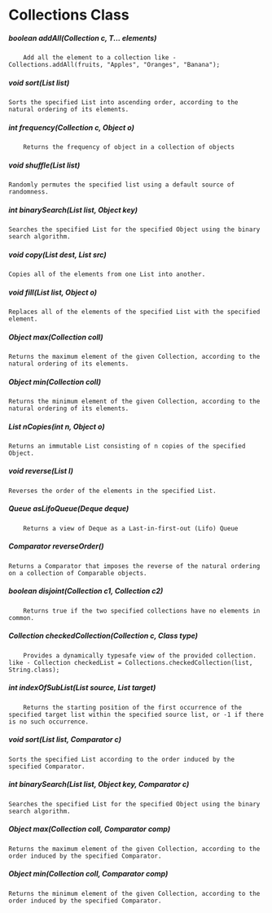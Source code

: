# Collections Class

##### boolean addAll(Collection c, T... elements)

        Add all the element to a collection like - Collections.addAll(fruits, "Apples", "Oranges", "Banana");

##### void sort(List list)

    Sorts the specified List into ascending order, according to the natural ordering of its elements.

##### int frequency(Collection c, Object o)

        Returns the frequency of object in a collection of objects

##### void shuffle(List list)

    Randomly permutes the specified list using a default source of randomness.

##### int binarySearch(List list, Object key)

    Searches the specified List for the specified Object using the binary search algorithm.

##### void copy(List dest, List src)

    Copies all of the elements from one List into another.

##### void fill(List list, Object o)

    Replaces all of the elements of the specified List with the specified element.

##### Object max(Collection coll)

    Returns the maximum element of the given Collection, according to the natural ordering of its elements.

##### Object min(Collection coll)

    Returns the minimum element of the given Collection, according to the natural ordering of its elements.

##### List nCopies(int n, Object o)

    Returns an immutable List consisting of n copies of the specified Object.

##### void reverse(List l)

    Reverses the order of the elements in the specified List.

##### Queue asLifoQueue(Deque deque)

        Returns a view of Deque as a Last-in-first-out (Lifo) Queue

##### Comparator reverseOrder()

    Returns a Comparator that imposes the reverse of the natural ordering on a collection of Comparable objects.

##### boolean disjoint(Collection c1, Collection c2)

        Returns true if the two specified collections have no elements in common.

##### Collection checkedCollection(Collection c, Class type)

        Provides a dynamically typesafe view of the provided collection. like - Collection checkedList = Collections.checkedCollection(list, String.class);

##### int indexOfSubList(List source, List target)

        Returns the starting position of the first occurrence of the specified target list within the specified source list, or -1 if there is no such occurrence.

##### void sort(List list, Comparator c)

    Sorts the specified List according to the order induced by the specified Comparator.

##### int binarySearch(List list, Object key, Comparator c)

    Searches the specified List for the specified Object using the binary search algorithm.

##### Object max(Collection coll, Comparator comp)

    Returns the maximum element of the given Collection, according to the order induced by the specified Comparator.

##### Object min(Collection coll, Comparator comp)

    Returns the minimum element of the given Collection, according to the order induced by the specified Comparator.
